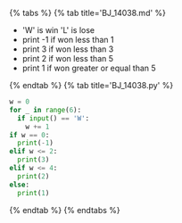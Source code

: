 {% tabs %}
{% tab title='BJ_14038.md' %}

* 'W' is win 'L' is lose
* print -1 if won less than 1
* print 3 if won less than 3
* print 2 if won less than 5
* print 1 if won greater or equal than 5

{% endtab %}
{% tab title='BJ_14038.py' %}

```py
w = 0
for _ in range(6):
  if input() == 'W':
    w += 1
if w == 0:
  print(-1)
elif w <= 2:
  print(3)
elif w <= 4:
  print(2)
else:
  print(1)
```

{% endtab %}
{% endtabs %}